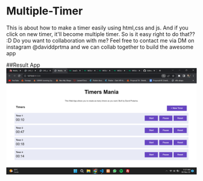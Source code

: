 # Multiple-Timer

This is about how to make a timer easily using html,css and js. And if you click on new timer, it'll become multiple timer. So is it easy right to do that?? :D 
Do you want to collaboration with me? Feel free to contact me via DM on instagram @daviddprtma and we can collab together to build the awesome app 

##Result App
<img src="result.png"></img>
